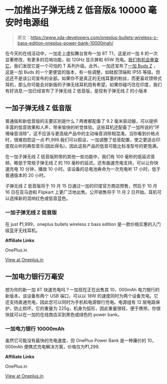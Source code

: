 # 一加推出子弹无线 Z 低音版& 10000 毫安时电源组

> 原文：<https://www.xda-developers.com/oneplus-bullets-wireless-z-bass-edition-oneplus-power-bank-10000mah/>

在今天的在线活动中，一加走上虚拟舞台宣布一加 8T T1，这是对一加 8 的一次显著修改，有更多的花哨功能，如 120Hz 显示屏和 65W 充电。[我们有机会审查它](https://www.xda-developers.com/oneplus-8t-review/)，我们发现它是一个可怕的 T 系列升级。此外，一加还宣布了[一加 Buds Z](https://www.xda-developers.com/oneplus-buds-z-affordable-true-wireless-earbuds-fast-charging/) ，这是一加 Buds 的一个更便宜的版本，有一些调整，如硅胶顶端和 IP55 等级。但这还不是该公司宣布的全部。如果你不是真正的无线耳塞的粉丝，而更喜欢颈带式耳机，那么你可能会对新版的子弹无线耳机抱有希望。如果你碰巧住在印度，我们有好消息:一加已经宣布了子弹无线 Z 低音版，是现有子弹无线 Z 的小版本

## 一加子弹无线 Z 低音版

普通版和新低音版的主要区别是什么？两者都配备了 9.2 毫米驱动器，可以提供丰富的低音效果和人声，带来愉快的听觉体验。这些耳机还配备了一加所说的“环境噪音消除”，这不应该与更高级产品中的主动噪音消除相混淆。当你看到价格点时，很难抱怨这一点:₹1,999.我们可以假设，一加调整了低音配置，使之更适合印度观众听的典型音乐(因此得名)，因此这些产品的低音可能比标准型号的更饱满。

在一加子弹无线 Z 低音版附带的其他一些功能中，我们有 100 毫秒的低延迟音频，略低于常规子弹无线 Z 的 110 毫秒的延迟。还有曲速充电支持，可以让你快速充电 10 分钟，播放 10 小时。该设备的总电池寿命为一次充电听 17 小时，低于普通版本的 20 小时。

子弹无线 Z 低音版将于 10 月 15 日通过一加的印度官方商店预售，然后于 10 月 16 日在亚马逊和 Flipkart 上更广泛地出售。公开销售将于 11 月 2 日开始。耳机可以选择新的混响红色或低音蓝色。

### 一加子弹无线 Z 低音版

在 just ₹1,999，oneplus bullets wireless z bass edition 是一款价格实惠的入门级蓝牙无线耳机。

**Affiliate Links**

OnePlus.in

[View at Oneplus.in](https://onepluscom.pxf.io/c/2233363/916678/12532?subId1=UUxdaUeUpU30218&subId2=exda&u=https%3A%2F%2Fwww.oneplus.in%2Fproduct%2Foneplus-bullets-wireless-z-series)

## 一加电力银行万毫安

想为你的新一加 8T 快速充电吗？一加现在正在出售其 10，000mAh 电力银行的新版本。该设备有两个 USB 端口，可以以 18W 的速度同时为两个设备充电。它还支持直通充电，因此您可以同时为手机和电源银行充电。电源组有 12 层电路保护，防止损坏。它的重量为 225g，机身为弧形，因此重量很轻，便于携带。你很快就可以在一加的在线商店买到黑色或绿色的 power bank。

### 一加电力银行 10000mAh

虽然它可能没有最快的充电速度，但 OnePlus Power Bank 是一种廉价的 10，000mAh 便携式充电解决方案，价格仅为₹1,299.

**Affiliate Links**

OnePlus.in

[View at Oneplus.in](https://onepluscom.pxf.io/c/2233363/916678/12532?subId1=UUxdaUeUpU30218&subId2=exda&u=https%3A%2F%2Fwww.oneplus.in%2Fproduct%2Foneplus-power-bank-10000mah)